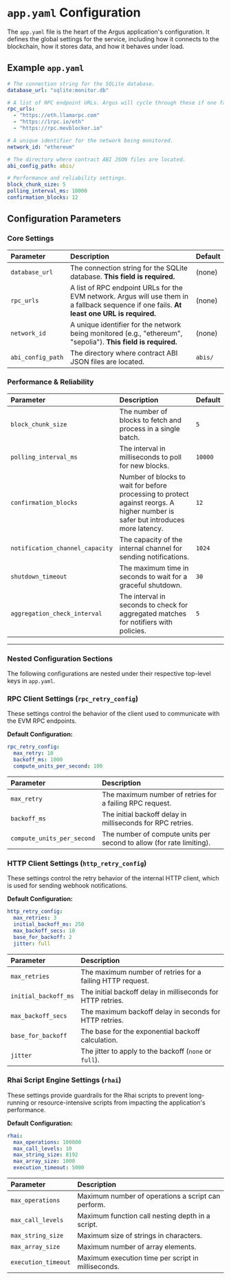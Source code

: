 # `app.yaml` Configuration

The `app.yaml` file is the heart of the Argus application's configuration. It defines the global settings for the service, including how it connects to the blockchain, how it stores data, and how it behaves under load.

## Example `app.yaml`

```yaml
# The connection string for the SQLite database.
database_url: "sqlite:monitor.db"

# A list of RPC endpoint URLs. Argus will cycle through these if one fails.
rpc_urls:
  - "https://eth.llamarpc.com"
  - "https://1rpc.io/eth"
  - "https://rpc.mevblocker.io"

# A unique identifier for the network being monitored.
network_id: "ethereum"

# The directory where contract ABI JSON files are located.
abi_config_path: abis/

# Performance and reliability settings.
block_chunk_size: 5
polling_interval_ms: 10000
confirmation_blocks: 12
```

## Configuration Parameters

### Core Settings

| Parameter | Description | Default |
| :--- | :--- | :--- |
| `database_url` | The connection string for the SQLite database. **This field is required.** | (none) |
| `rpc_urls` | A list of RPC endpoint URLs for the EVM network. Argus will use them in a fallback sequence if one fails. **At least one URL is required.** | (none) |
| `network_id` | A unique identifier for the network being monitored (e.g., "ethereum", "sepolia"). **This field is required.** | (none) |
| `abi_config_path` | The directory where contract ABI JSON files are located. | `abis/` |

### Performance & Reliability

| Parameter | Description | Default |
| :--- | :--- | :--- |
| `block_chunk_size` | The number of blocks to fetch and process in a single batch. | `5` |
| `polling_interval_ms` | The interval in milliseconds to poll for new blocks. | `10000` |
| `confirmation_blocks` | Number of blocks to wait for before processing to protect against reorgs. A higher number is safer but introduces more latency. | `12` |
| `notification_channel_capacity` | The capacity of the internal channel for sending notifications. | `1024` |
| `shutdown_timeout` | The maximum time in seconds to wait for a graceful shutdown. | `30` |
| `aggregation_check_interval` | The interval in seconds to check for aggregated matches for notifiers with policies. | `5` |

---

### Nested Configuration Sections

The following configurations are nested under their respective top-level keys in `app.yaml`.

### RPC Client Settings (`rpc_retry_config`)

These settings control the behavior of the client used to communicate with the EVM RPC endpoints.

**Default Configuration:**
```yaml
rpc_retry_config:
  max_retry: 10
  backoff_ms: 1000
  compute_units_per_second: 100
```

| Parameter | Description |
| :--- | :--- |
| `max_retry` | The maximum number of retries for a failing RPC request. |
| `backoff_ms` | The initial backoff delay in milliseconds for RPC retries. |
| `compute_units_per_second` | The number of compute units per second to allow (for rate limiting). |

### HTTP Client Settings (`http_retry_config`)

These settings control the retry behavior of the internal HTTP client, which is used for sending webhook notifications.

**Default Configuration:**
```yaml
http_retry_config:
  max_retries: 3
  initial_backoff_ms: 250
  max_backoff_secs: 10
  base_for_backoff: 2
  jitter: full
```

| Parameter | Description |
| :--- | :--- |
| `max_retries` | The maximum number of retries for a failing HTTP request. |
| `initial_backoff_ms` | The initial backoff delay in milliseconds for HTTP retries. |
| `max_backoff_secs` | The maximum backoff delay in seconds for HTTP retries. |
| `base_for_backoff` | The base for the exponential backoff calculation. |
| `jitter` | The jitter to apply to the backoff (`none` or `full`). |

### Rhai Script Engine Settings (`rhai`)

These settings provide guardrails for the Rhai scripts to prevent long-running or resource-intensive scripts from impacting the application's performance.

**Default Configuration:**
```yaml
rhai:
  max_operations: 100000
  max_call_levels: 10
  max_string_size: 8192
  max_array_size: 1000
  execution_timeout: 5000
```

| Parameter | Description |
| :--- | :--- |
| `max_operations` | Maximum number of operations a script can perform. |
| `max_call_levels` | Maximum function call nesting depth in a script. |
| `max_string_size` | Maximum size of strings in characters. |
| `max_array_size` | Maximum number of array elements. |
| `execution_timeout` | Maximum execution time per script in milliseconds. |

